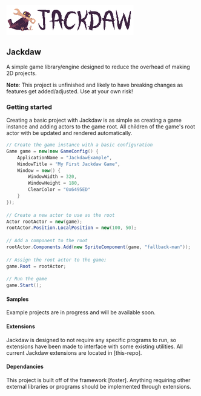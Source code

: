 ![Jackdaw Logo](Logo.png)

## Jackdaw
A simple game library/engine designed to reduce the overhead of making 2D projects.

**Note**: This project is unfinished and likely to have breaking changes as features get added/adjusted. Use at your own risk!

### Getting started
Creating a basic project with Jackdaw is as simple as creating a game instance and adding actors to the game root. All children of the game's root actor with be updated and rendered automatically.
```cs
// Create the game instance with a basic configuration
Game game = new(new GameConfig() {
    ApplicationName = "JackdawExample",
    WindowTitle = "My First Jackdaw Game",
    Window = new() {
        WindowWidth = 320,
        WindowHeight = 180,
        ClearColor = "0x6495ED"
    }
});

// Create a new actor to use as the root
Actor rootActor = new(game);
rootActor.Position.LocalPosition = new(100, 50);

// Add a component to the root
rootActor.Components.Add(new SpriteComponent(game, "fallback-man"));

// Assign the root actor to the game;
game.Root = rootActor;

// Run the game
game.Start();
```

#### Samples
Example projects are in progress and will be available soon.

#### Extensions
Jackdaw is designed to not require any specific programs to run, so extensions have been made to interface with some existing utilities. All current Jackdaw extensions are located in [this-repo].

#### Dependancies
This project is built off of the framework [foster]. Anything requiring other external libraries or programs should be implemented through extensions.